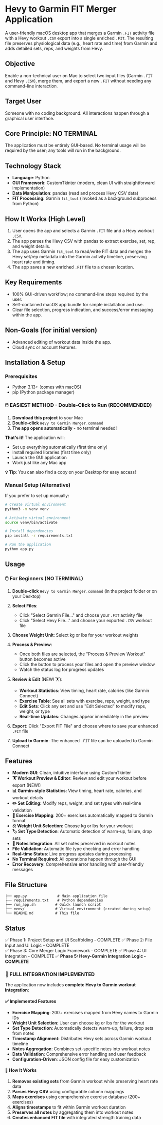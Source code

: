 # Hevy to Garmin FIT Merger Application

A user-friendly macOS desktop app that merges a Garmin `.FIT` activity file with a Hevy workout `.CSV` export into a single enriched `.FIT`. The resulting file preserves physiological data (e.g., heart rate and time) from Garmin and adds detailed sets, reps, and weights from Hevy.

## Objective
Enable a non-technical user on Mac to select two input files (Garmin `.FIT` and Hevy `.CSV`), merge them, and export a new `.FIT` without needing any command-line interaction.

## Target User
Someone with no coding background. All interactions happen through a graphical user interface.

## Core Principle: NO TERMINAL
The application must be entirely GUI-based. No terminal usage will be required by the user; any tools will run in the background.

## Technology Stack
- **Language**: Python
- **GUI Framework**: CustomTkinter (modern, clean UI with straightforward implementation)
- **Data Manipulation**: pandas (read and process Hevy CSV data)
- **FIT Processing**: Garmin `fit_tool` (invoked as a background subprocess from Python)

## How It Works (High Level)
1. User opens the app and selects a Garmin `.FIT` file and a Hevy workout `.CSV`.
2. The app parses the Hevy CSV with pandas to extract exercise, set, rep, and weight details.
3. The app uses Garmin `fit_tool` to read/write FIT data and merges the Hevy set/rep metadata into the Garmin activity timeline, preserving heart rate and timing.
4. The app saves a new enriched `.FIT` file to a chosen location.

## Key Requirements
- 100% GUI-driven workflow; no command-line steps required by the user.
- Self-contained macOS app bundle for simple installation and use.
- Clear file selection, progress indication, and success/error messaging within the app.

## Non-Goals (for initial version)
- Advanced editing of workout data inside the app.
- Cloud sync or account features.

## Installation & Setup

### Prerequisites
- Python 3.13+ (comes with macOS)
- pip (Python package manager)

### 🖱️ **EASIEST METHOD - Double-Click to Run** (RECOMMENDED)
1. **Download this project** to your Mac
2. **Double-click** `Hevy to Garmin Merger.command` 
3. **The app opens automatically** - no terminal needed!

**That's it!** The application will:
- Set up everything automatically (first time only)
- Install required libraries (first time only)  
- Launch the GUI application
- Work just like any Mac app

**💡 Tip**: You can also find a copy on your Desktop for easy access!

### Manual Setup (Alternative)
If you prefer to set up manually:

```bash
# Create virtual environment
python3 -m venv venv

# Activate virtual environment
source venv/bin/activate

# Install dependencies
pip install -r requirements.txt

# Run the application
python app.py
```

## Usage

### 🖱️ **For Beginners (NO TERMINAL)**
1. **Double-click** `Hevy to Garmin Merger.command` (in the project folder or on your Desktop)

2. **Select Files**:
   - Click "Select Garmin File..." and choose your `.FIT` activity file
   - Click "Select Hevy File..." and choose your exported `.CSV` workout file

3. **Choose Weight Unit**: Select kg or lbs for your workout weights

4. **Process & Preview**:
   - Once both files are selected, the "Process & Preview Workout" button becomes active
   - Click the button to process your files and open the preview window
   - Watch the status log for progress updates

5. **Review & Edit** (NEW! 🏋️):
   - **Workout Statistics**: View timing, heart rate, calories (like Garmin Connect)
   - **Exercise Table**: See all sets with exercise, reps, weight, and type
   - **Edit Sets**: Click any set and use "Edit Selected" to modify reps, weight, or type
   - **Real-time Updates**: Changes appear immediately in the preview

6. **Export**: Click "Export FIT File" and choose where to save your enhanced `.FIT` file

7. **Upload to Garmin**: The enhanced `.FIT` file can be uploaded to Garmin Connect

## Features

- **Modern GUI**: Clean, intuitive interface using CustomTkinter
- **🏋️ Workout Preview & Editor**: Review and edit your workout before export (NEW!)
- **📊 Garmin-style Statistics**: View timing, heart rate, calories, and workout details
- **✏️ Set Editing**: Modify reps, weight, and set types with real-time validation
- **🎯 Exercise Mapping**: 200+ exercises automatically mapped to Garmin format
- **⚖️ Weight Unit Selection**: Choose kg or lbs for your workout
- **🏷️ Set Type Detection**: Automatic detection of warm-up, failure, drop sets
- **📝 Notes Integration**: All set notes preserved in workout notes
- **File Validation**: Automatic file type checking and error handling
- **Real-time Status**: Live progress updates during processing
- **No Terminal Required**: All operations happen through the GUI
- **Error Recovery**: Comprehensive error handling with user-friendly messages

## File Structure

```
├── app.py              # Main application file
├── requirements.txt    # Python dependencies
├── run_app.sh         # Quick launch script
├── venv/              # Virtual environment (created during setup)
└── README.md          # This file
```

## Status
✅ Phase 1: Project Setup and UI Scaffolding - COMPLETE
✅ Phase 2: File Input and UI Logic - COMPLETE  
✅ Phase 3: Core Merger Logic Framework - COMPLETE
✅ Phase 4: UI Integration - COMPLETE
✅ **Phase 5: Hevy-Garmin Integration Logic - COMPLETE**

### 🎉 FULL INTEGRATION IMPLEMENTED

The application now includes **complete Hevy to Garmin workout integration**:

#### ✅ Implemented Features
- **Exercise Mapping**: 200+ exercises mapped from Hevy names to Garmin IDs
- **Weight Unit Selection**: User can choose kg or lbs for the workout
- **Set Type Detection**: Automatically detects warm-up, failure, drop sets from notes
- **Timestamp Alignment**: Distributes Hevy sets across Garmin workout timeline
- **Notes Aggregation**: Combines set-specific notes into workout notes
- **Data Validation**: Comprehensive error handling and user feedback
- **Configuration-Driven**: JSON config file for easy customization

#### 🔧 How It Works
1. **Removes existing sets** from Garmin workout while preserving heart rate data
2. **Parses Hevy CSV** using configurable column mappings
3. **Maps exercises** using comprehensive exercise database (200+ exercises)
4. **Aligns timestamps** to fit within Garmin workout duration
5. **Preserves all notes** by aggregating them into workout notes
6. **Creates enhanced FIT file** with integrated strength training data

